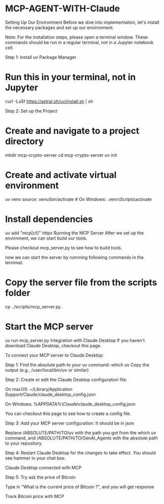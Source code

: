 # MCP-AGENT-WITH-Claude
Setting Up Our Environment
Before we dive into implementation, let's install the necessary packages and set up our environment.

Note: For the installation steps, please open a terminal window. These commands should be run in a regular terminal, not in a Jupyter notebook cell.

Step 1: Install uv Package Manager

# Run this in your terminal, not in Jupyter

curl -LsSf https://astral.sh/uv/install.sh | sh

Step 2: Set up the Project
# Create and navigate to a project directory
mkdir mcp-crypto-server
cd mcp-crypto-server
uv init

# Create and activate virtual environment
uv venv
source .venv/bin/activate  # On Windows: .venv\Scripts\activate

# Install dependencies
uv add "mcp[cli]" httpx
Running the MCP Server
After we set up the envirnment, we can start build our tools.

Please checkout mcp_server.py to see how to build tools.

now we can start the server by runnning following commands in the ternimal:

# Copy the server file from the scripts folder
cp ../scripts/mcp_server.py .

# Start the MCP server 
uv run mcp_server.py
Integration with Claude Desktop
If you haven't download Claude Desktop, checkout this page.

To connect your MCP server to Claude Desktop:

Step 1: Find the absolute path to your uv command:
which uv
Copy the output (e.g., /user/local/bin/uv or similar)

Step 2: Create or edit the Claude Desktop configuration file:

On macOS: ~/Library/Application Support/Claude/claude_desktop_config.json

On Windows: %APPDATA%\Claude\claude_desktop_config.json


You can checkout this page to see how to create a config file.

Step 3: Add your MCP server configuration: It should be in json 

Replace /ABSOLUTE/PATH/TO/uv with the path you got from the which uv command, and /ABSOLUTE/PATH/TO/GenAI_Agents with the absolute path to your repository.

Step 4: Restart Claude Desktop for the changes to take effect.
You should see  hammer in your chat box.

Claude Desktop connected with MCP

Step 5: Try ask the price of Bitcoin

Type in "What is the current price of Bitcoin ?", and you will get response

Track Bitcoin price with MCP
